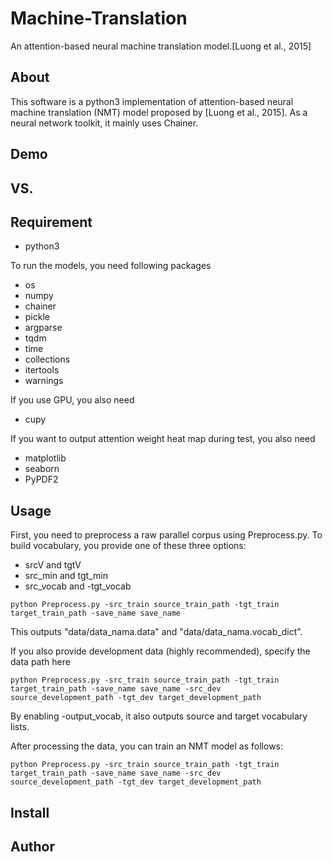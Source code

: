 # Machine-Translation

An attention-based neural machine translation model.[Luong et al., 2015]

## About
This software is a python3 implementation of attention-based neural machine translation (NMT) model proposed by [Luong et al., 2015]. As a neural network toolkit, it mainly uses Chainer.

## Demo

## VS. 

## Requirement

- python3

To run the models, you need following packages

- os
- numpy
- chainer
- pickle
- argparse
- tqdm
- time
- collections
- itertools
- warnings

If you use GPU, you also need 

- cupy

If you want to output attention weight heat map during test, you also need

- matplotlib
- seaborn
- PyPDF2

## Usage

First, you need to preprocess a raw parallel corpus using Preprocess.py. To build vocabulary, you provide one of these three options:

- srcV and tgtV
- src_min and tgt_min
- src_vocab and -tgt_vocab



```
python Preprocess.py -src_train source_train_path -tgt_train target_train_path -save_name save_name 

```

This outputs "data/data_nama.data" and "data/data_nama.vocab_dict". 

If you also provide development data (highly recommended), specify the data path here


```
python Preprocess.py -src_train source_train_path -tgt_train target_train_path -save_name save_name -src_dev source_development_path -tgt_dev target_development_path
```

By enabling -output_vocab, it also outputs source and target vocabulary lists.


After processing the data, you can train an NMT model as follows:

```
python Preprocess.py -src_train source_train_path -tgt_train target_train_path -save_name save_name -src_dev source_development_path -tgt_dev target_development_path
```



## Install

## Author